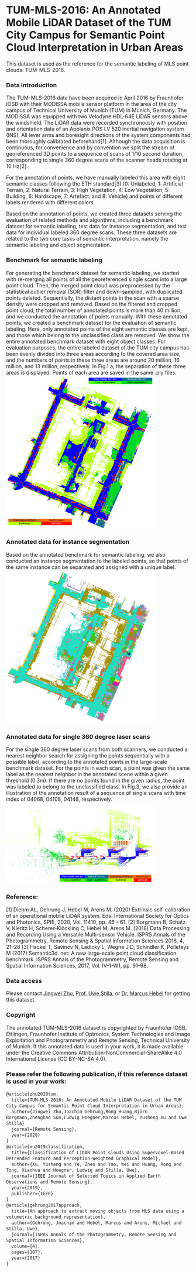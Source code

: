 # TUM-MLS-2016: An Annotated Mobile LiDAR Dataset of the TUM City Campus for Semantic Point Cloud Interpretation in Urban Areas
This dataset is used as the reference for the semantic labeling of MLS point clouds: TUM-MLS-2016.

### Data introduction

The TUM-MLS-2016 data have been acquired in April 2016 by Fraunhofer IOSB with their MODISSA mobile sensor platform in the area of the city campus of Technical University of Munich (TUM) in Munich, Germany. The MODISSA was equipped with two Velodyne HDL-64E LiDAR sensors above the windshield. The LiDAR data were recorded synchronously with position and orientation data of an Applanix POS LV 520 inertial navigation system (INS). All lever arms and boresight directions of the system components had been thoroughly calibrated beforehand[1]. Although the data acquisition is continuous, for convenience and by convention we split the stream of georeferenced 3D points to a sequence of scans of 1/10 second duration, corresponding to single 360 degree scans of the scanner heads rotating at 10 Hz[2].

For the annotation of points, we have manually labeled this area with eight semantic classes following the ETH standard[3] (0: Unlabeled, 1: Artificial Terrain, 2: Natural Terrain, 3: High Vegetation, 4: Low Vegetation, 5: Building, 6: Hardscape, 7: Artefact, and 8: Vehicle) and points of different labels rendered with different colors.

Based on the annotation of points, we created three datasets serving the evaluation of related methods and algorithms, including a benchmark dataset for semantic labeling, test data for instance segmentation, and test data for individual labeled 360 degree scans. These three datasets are related to the two core tasks of semantic interpretation, namely the semantic labeling and object segmentation.

### Benchmark for semantic labeling
For generating the benchmark dataset for semantic labeling, we started with re-merging all points of all the georeferenced single scans into a large point cloud. Then, the merged point cloud was preprocessed by the statistical outlier removal (SOR) filter and down-sampled, with duplicated points deleted. Sequentially, the distant points in the scan with a sparse density were cropped and removed. Based on the filtered and cropped point cloud, the total number of annotated points is more than 40 million, and we conducted the annotation of points manually. With these annotated points, we created a benchmark dataset for the evaluation of semantic labeling. Here, only annotated points of the eight semantic classes are kept, and those which belong to the unclassified class are removed. We show the entire annotated benchmark dataset with eight object classes. For evaluation purposes, the entire labeled dataset of the TUM city campus has been evenly divided into three areas according to the covered area size, and the numbers of points in these three areas are around 20 million, 16 million, and 13 million, respectively. In Fig.1 a, the separation of these three areas is displayed. Points of each area are saved in the same .ply files. 
<img src="/figures/Fig1_TUM_Benchmark.png" height="80%" width="80%" >

### Annotated data for instance segmentation

Based on the annotated benchmark for semantic labeling, we also conducted an instance segmentation to the labeled points, so that points of the same instance can be separated and assigned with a unique label. 
<img src="/figures/Fig2_TUM_Instance.png" height="80%" width="80%" >

### Annotated data for single 360 degree laser scans

For the single 360 degree laser scans from both scanners, we conducted a nearest neighbor search for assigning the points sequentially with a possible label, according to the annotated points in the large-scale benchmark dataset.
For the points in each scan, a point was given the same label as the nearest neighbor in the annotated scene within a given threshold (0.3m). If there are no points found in the given radius, the point was labeled to belong to the unclassified class. In Fig.3, we also provide an illustration of the annotation result of a sequence of single scans with time index of 04068, 04108, 04148, respectively.
<img src="/figures/Fig3_TUM_ScansSequence.png" height="80%" width="80%" >

### Reference:
[1] Diehm AL, Gehrung J, Hebel M, Arens M. (2020) Extrinsic self-calibration of an operational mobile LiDAR system. Eds. International Society for Optics and Photonics, SPIE, 2020, Vol. 11410, pp. 46 – 61.
[2] Borgmann B, Schatz V, Kieritz H, Scherer-Klöckling C, Hebel M, Arens M. (2018) Data Processing and Recording Using a Versatile Multi-sensor Vehicle. ISPRS Annals of the Photogrammetry, Remote Sensing & Spatial Information Sciences 2018, 4, 21–28
[3] Hackel T, Savinov N, Ladicky L, Wegne J D, Schindler K, Pollefeys M (2017) Semantic3d. net: A new large-scale point cloud classification benchmark. ISPRS Annals of the Photogrammetry, Remote Sensing and Spatial Information Sciences, 2017, Vol. IV-1-W1, pp. 91–98.


### Data access
Please contact [Jingwei Zhu](mailto:jingwei.zhu@tum.de?subject=[TUM-MLS-2016]%20Jingwei%20Zhu), [Prof. Uwe Stilla](mailto:stilla@tum.de?subject=[TUM-MLS-2016]%20Uwe%20Stilla), or [Dr. Marcus Hebel](mailto:marcus.hebel@iosb.fraunhofer.de?subject=[TUM-MLS-2016]%20Marcus%20Hebel) for getting this dataset.

### Copyright
The annotated TUM-MLS-2016 dataset is copyrighted by Fraunhofer IOSB, Ettlingen, Fraunhofer Institute of Optronics, System Technologies and Image Exploitation and Photogrammetry and Remote Sensing, Technical University of Munich. If this annotated data is used in your work, it is made available under the Creative Commons Attribution-NonCommercial-ShareAlike 4.0 International License (CC BY-NC-SA 4.0).

### Please refer the following publication, if this reference dataset is used in your work:
```
@article{zhu2020tum,
  title={TUM-MLS-2016: An Annotated Mobile LiDAR Dataset of the TUM City Campus for Semantic Point Cloud Interpretation in Urban Areas},
  author={Jingwei Zhu,Joachim Gehrung,Rong Huang,Björn Borgmann,Zhenghao Sun,Ludwig Hoegner,Marcus Hebel, Yusheng Xu and Uwe Stilla}
  journal={Remote Sensing},
  year={2020}
}
@article{xu2019classification,
  title={Classification of LiDAR Point Clouds Using Supervoxel-Based Detrended Feature and Perception-Weighted Graphical Model},
  author={Xu, Yusheng and Ye, Zhen and Yao, Wei and Huang, Rong and Tong, Xiaohua and Hoegner, Ludwig and Stilla, Uwe},
  journal={IEEE Journal of Selected Topics in Applied Earth Observations and Remote Sensing},
  year={2019},
  publisher={IEEE}
}
@article{gehrung2017approach,
  title={An approach to extract moving objects from MLS data using a volumetric background representation},
  author={Gehrung, Joachim and Hebel, Marcus and Arens, Michael and Stilla, Uwe},
  journal={ISPRS Annals of the Photogrammetry, Remote Sensing and Spatial Information Sciences},
  volume={4},
  pages={107},
  year={2017}
}
```
